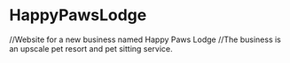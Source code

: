 # HappyPawsLodge
//Website for a new business named Happy Paws Lodge
//The business is an upscale pet resort and pet sitting service.
